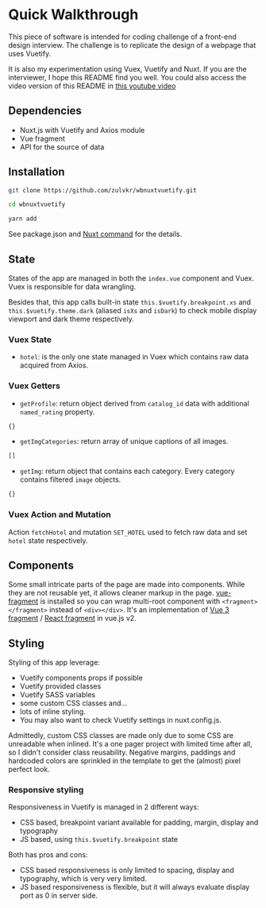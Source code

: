 # Quick Walkthrough

This piece of software is intended for coding challenge of a front-end design interview. The challenge is to replicate the design of a webpage that uses Vuetify.

It is also my experimentation using Vuex, Vuetify and Nuxt. If you are the interviewer, I hope this README find you well. You could also access the video version of this README in [this youtube video]()

## Dependencies
- Nuxt.js with Vuetify and Axios module
- Vue fragment
- API for the source of data

## Installation

```bash
git clone https://github.com/zulvkr/wbnuxtvuetify.git

cd wbnuxtvuetify

yarn add

```

See package.json and [Nuxt command](https://nuxtjs.org/docs/2.x/get-started/commands) for the details.

## State

States of the app are managed in both the `index.vue` component and Vuex. Vuex is responsible for data wrangling.

Besides that, this app calls built-in state `this.$vuetify.breakpoint.xs` and `this.$vuetify.theme.dark` (aliased `isXs` and `isDark`) to check mobile display viewport and dark theme respectively.

### Vuex State

- `hotel`: is the only one state managed in Vuex which contains raw data acquired from Axios.

### Vuex Getters

- `getProfile`: return object derived from `catalog_id` data with additional `named_rating` property.

```js
{}

```

- `getImgCategories`: return array of unique captions of all images.

```js
[]

```

- `getImg`: return object that contains each category. Every category contains filtered `image` objects.

```js
{}

```

### Vuex Action and Mutation

Action `fetchHotel` and mutation `SET_HOTEL` used to fetch raw data and set `hotel` state respectively.

## Components

Some small intricate parts of the page are made into components. While they are not reusable yet, it allows cleaner markup in the page. [vue-fragment](https://github.com/Thunberg087/vue-fragment) is installed so you can wrap multi-root component with `<fragment></fragment>` instead of `<div></div>`. It's an implementation of [Vue 3 fragment](https://v3.vuejs.org/guide/migration/fragments.html#overview) / [React fragment](https://reactjs.org/docs/fragments.html) in vue.js v2.

## Styling

Styling of this app leverage:
- Vuetify components props if possible
- Vuetify provided classes
- Vuetify SASS variables
- some custom CSS classes and... 
- lots of inline styling. 
- You may also want to check Vuetify settings in nuxt.config.js.

Admittedly, custom CSS classes are made only due to some CSS are unreadable when inlined. It's a one pager project with limited time after all, so I didn't consider class reusability. Negative margins, paddings and hardcoded colors are sprinkled in the template to get the (almost) pixel perfect look.

### Responsive styling

Responsiveness in Vuetify is managed in 2 different ways:
- CSS based, breakpoint variant available for padding, margin, display and typography
- JS based, using `this.$vuetify.breakpoint` state

Both has pros and cons:

- CSS based responsiveness is only limited to spacing, display and typography, which is very very limited.
- JS based responsiveness is flexible, but it will always evaluate display port as 0 in server side.
